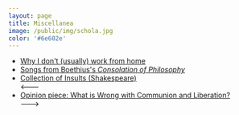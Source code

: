 ```yaml
---
layout: page
title: Miscellanea
image: /public/img/schola.jpg
color: '#6e602e'
---
```



<ul>
<li><a href="https://www.newyorker.com/humor/daily-shouts/i-work-from-home" target="_blank"> Why I don't (usually) work from home <i class="fa fa-link"></i></a></li>
<li> <a href="{{ site.baseurl }}/public/archive/2016-04-28-Boethius">Songs from Boethius's <i>Consolation of Philosophy</i></a></li>
<li> <a href="{{ site.baseurl }}/public/archive/2016-04-23-Shakespeare">Collection of Insults (Shakespeare) <i class="fa fa-link"></i></a></li>
<--- <li><a href="http://zitavtoth.com/public/archive/cl">Opinion piece: What is Wrong with Communion and Liberation?</a></li> --->
</ul> 
